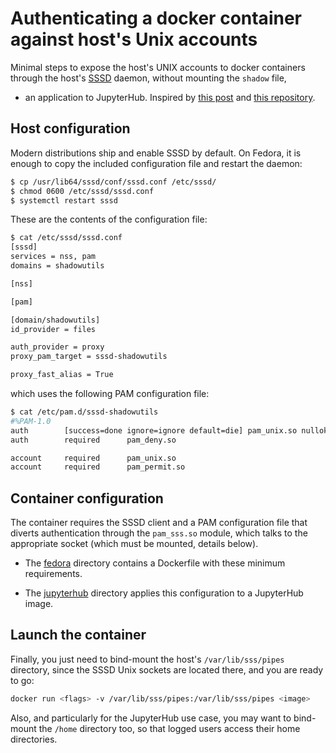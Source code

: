 # Authenticating a docker container against host's Unix accounts

Minimal steps to expose the host's UNIX accounts to docker containers through
the host's [SSSD](https://sssd.io/) daemon, without mounting the `shadow` file,
+ an application to JupyterHub. Inspired by
[this post](https://jhrozek.wordpress.com/2015/03/31/authenticating-a-docker-container-against-hosts-unix-accounts/)
and [this repository](https://github.com/arcenik/docker-authfromhost).

## Host configuration

Modern distributions ship and enable SSSD by default. On Fedora, it is enough
to copy the included configuration file and restart the daemon:

```bash
$ cp /usr/lib64/sssd/conf/sssd.conf /etc/sssd/
$ chmod 0600 /etc/sssd/sssd.conf
$ systemctl restart sssd
```

These are the contents of the configuration file:

```bash
$ cat /etc/sssd/sssd.conf
[sssd]
services = nss, pam
domains = shadowutils

[nss]

[pam]

[domain/shadowutils]
id_provider = files

auth_provider = proxy
proxy_pam_target = sssd-shadowutils

proxy_fast_alias = True
```

which uses the following PAM configuration file:

```bash
$ cat /etc/pam.d/sssd-shadowutils 
#%PAM-1.0
auth        [success=done ignore=ignore default=die] pam_unix.so nullok try_first_pass
auth        required      pam_deny.so

account     required      pam_unix.so
account     required      pam_permit.so
```

## Container configuration

The container requires the SSSD client and a PAM configuration file that diverts
authentication through the `pam_sss.so` module, which talks to the appropriate
socket (which must be mounted, details below).

- The [fedora](https://github.com/Enchufa2/docker-host-auth/tree/master/fedora)
directory contains a Dockerfile with these minimum requirements.

- The [jupyterhub](https://github.com/Enchufa2/docker-host-auth/tree/master/jupyterhub)
directory applies this configuration to a JupyterHub image.

## Launch the container

Finally, you just need to bind-mount the host's `/var/lib/sss/pipes` directory,
since the SSSD Unix sockets are located there, and you are ready to go:

```bash
docker run <flags> -v /var/lib/sss/pipes:/var/lib/sss/pipes <image>
```

Also, and particularly for the JupyterHub use case, you may want to bind-mount
the `/home` directory too, so that logged users access their home directories.
